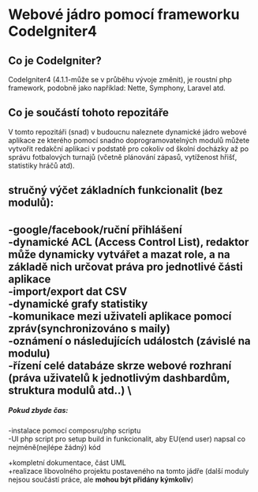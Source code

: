 # Webové jádro pomocí frameworku CodeIgniter4  
  
## Co je CodeIgniter?  
  
CodeIgniter4 (4.1.1-může se v průběhu vývoje změnit), je roustní php framework, podobně jako například: Nette, Symphony, Laravel atd.  
  
## Co je součástí tohoto repozitáře  
  
V tomto repozitáři (snad) v budoucnu naleznete dynamické jádro webové aplikace ze kterého pomocí snadno doprogramovatelných modulů můžete vytvořit redakční aplikaci v podstatě pro cokoliv od školní docházky až po správu fotbalových turnajů (včetně plánování zápasů, vytíženost hřišť, statistiky hráčů atd).  
  
## stručný výčet základních funkcionalit (bez modulů):  
  
  -google/facebook/ruční přihlášení  \
  -dynamické ACL (Access Control List), redaktor může dynamicky vytvářet a mazat role, a na základě nich určovat práva pro jednotlivé části aplikace  \
  -import/export dat CSV  \
  -dynamické grafy statistiky  \
  -komunikace mezi uživateli aplikace pomocí zpráv(synchronizováno s maily)  \
  -oznámení o následujících událostch (závislé na modulu)  \
  -řízení celé databáze skrze webové rozhraní (práva uživatelů k jednotlivým dashbardům, struktura modulů atd..)  \
---------------------------------------------------------  
##### Pokud zbyde čas:  
-instalace pomocí composru/php scriptu  \
-UI php script pro setup build in funkcionalit, aby EU(end user) napsal co nejméně(nejlépe žádný) kód   
  
  
+kompletní dokumentace, část UML  
+realizace libovolného projektu postaveného na tomto jádře (další moduly nejsou součástí práce, ale **mohou být přidány kýmkoliv**)  

